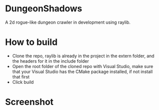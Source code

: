 # DungeonShadows
A 2d rogue-like dungeon crawler in development using raylib.

# How to build
- Clone the repo, raylib is already in the project in the extern folder, and the headers for it in the include folder
- Open the root folder of the cloned repo with Visual Studio, make sure that your Visual Studio has the CMake package installed, if not install that first
- Click build

# Screenshot
